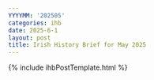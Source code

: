 ```yaml
---
YYYYMM: '202505'
categories: ihb
date: 2025-6-1
layout: post
title: Irish History Brief for May 2025
---
```

{% include ihbPostTemplate.html %}